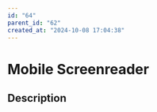 ```yaml
---
id: "64"
parent_id: "62"
created_at: "2024-10-08 17:04:38"
---
```


# Mobile Screenreader

## Description

